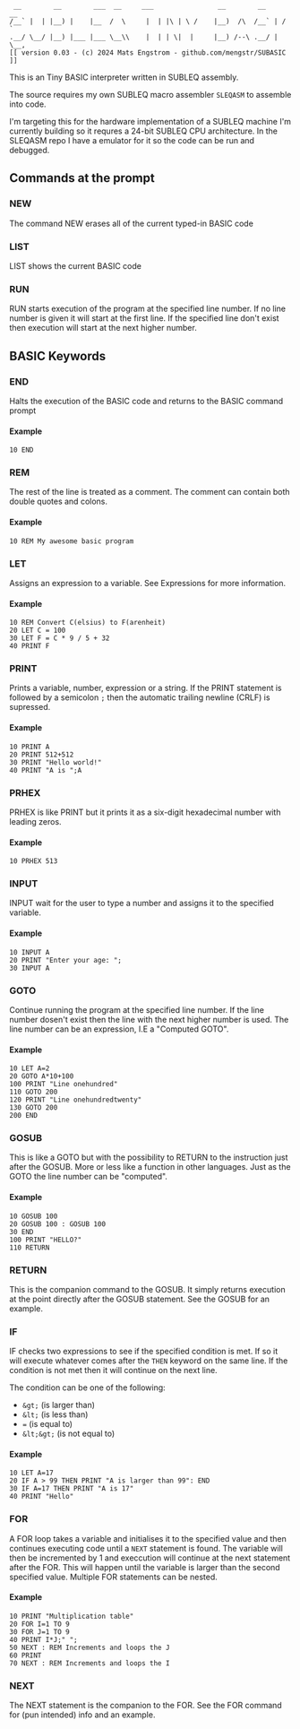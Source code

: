 ```
 __        __        ___  __     ___                __        __     __  
/__` |  | |__) |    |__  /  \     |  | |\ | \ /    |__)  /\  /__` | /  ` 
.__/ \__/ |__) |___ |___ \__\\    |  | | \|  |     |__) /--\ .__/ | \__, 
[[ version 0.03 - (c) 2024 Mats Engstrom - github.com/mengstr/SUBASIC ]]
```

This is an Tiny BASIC interpreter written in SUBLEQ assembly.

The source requires my own SUBLEQ macro assembler ```SLEQASM``` to assemble into
code. 

I'm targeting this for the hardware implementation of a SUBLEQ machine I'm currently building so
it requres a 24-bit SUBLEQ CPU architecture.  In the SLEQASM repo I have a emulator for it so the code
can be run and debugged.

## Commands at the prompt

### NEW

The command NEW erases all of the current typed-in BASIC code

### LIST

LIST shows the current BASIC code

### RUN

RUN starts execution of the program at the specified line number. If no line number is given it will start at the first line. If the specified line don't exist then execution will start at the next higher number.

## BASIC Keywords
### END
Halts the execution of the BASIC code and returns to the BASIC command prompt
#### Example
```
10 END
```

### REM
The rest of the line is treated as a comment. The comment can contain both double quotes and colons.
#### Example
``` 
10 REM My awesome basic program
```
 
### LET
Assigns an expression to a variable. See Expressions for more information.
#### Example
``` 
10 REM Convert C(elsius) to F(arenheit)
20 LET C = 100
30 LET F = C * 9 / 5 + 32
40 PRINT F
```

### PRINT
Prints a variable, number, expression or a string. If the PRINT statement is followed by a semicolon ```;``` then the
automatic trailing newline (CRLF) is supressed.
#### Example
``` 
10 PRINT A
20 PRINT 512+512
30 PRINT "Hello world!"
40 PRINT "A is ";A
```

### PRHEX
PRHEX is like PRINT but it prints it as a six-digit hexadecimal number with leading zeros.
#### Example
```
10 PRHEX 513
```

### INPUT
INPUT wait for the user to type a number and assigns it to the specified variable.
#### Example
```
10 INPUT A
20 PRINT "Enter your age: ";
30 INPUT A
```

### GOTO
Continue running the program at the specified line number. If the line number dosen't exist then the line with the next higher number is used. The line number can be an expression, I.E a "Computed GOTO".
#### Example
```
10 LET A=2
20 GOTO A*10+100
100 PRINT "Line onehundred"
110 GOTO 200
120 PRINT "Line onehundredtwenty"
130 GOTO 200
200 END
```

### GOSUB
This is like a GOTO but with the possibility to RETURN to the instruction just after the GOSUB. More or less like a function in other languages. Just as the GOTO the line number can be "computed".
#### Example
```
10 GOSUB 100
20 GOSUB 100 : GOSUB 100
30 END
100 PRINT "HELLO?"
110 RETURN
```

### RETURN
This is the companion command to the GOSUB. It simply returns execution at the point directly after the GOSUB statement.
See the GOSUB for an example.

### IF
IF checks two expressions to see if the specified condition is met. If so it will execute whatever comes after the `THEN` keyword on the same line. If the condition is not met then it will continue on the next line.

The condition can be one of the following:
- `&gt;` (is larger than)
- `&lt;` (is less than)
- `=` (is equal to)
- `&lt;&gt;` (is not equal to)

#### Example
```
10 LET A=17
20 IF A > 99 THEN PRINT "A is larger than 99": END
30 IF A=17 THEN PRINT "A is 17"
40 PRINT "Hello"
```

### FOR
A FOR loop takes a variable and initialises it to the specified value and then continues executing code until a `NEXT` statement is found. The variable will then be incremented by 1 and execcution will continue at the next statement after the FOR. This will happen until the variable is larger than the second specified value. Multiple FOR statements can be nested.
#### Example
```
10 PRINT "Multiplication table"
20 FOR I=1 TO 9
30 FOR J=1 TO 9
40 PRINT I*J;" ";
50 NEXT : REM Increments and loops the J 
60 PRINT
70 NEXT : REM Increments and loops the I 
```

### NEXT
The NEXT statement is the companion to the FOR. See the FOR command for (pun intended) info and an example.

